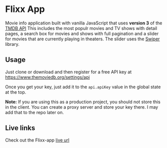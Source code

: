 # Flixx App

Movie info application built with vanilla JavaScript that uses **version 3** of the [TMDB API](https://developers.themoviedb.org/3)
This includes the most populr movies and TV shows with detail pages, a search box for movies and shows with full pagination and a slider for movies that are currently playing in theaters. The slider uses the [Swiper](https://swiperjs.com) library.
## Usage

Just clone or download and then register for a free API key at https://www.themoviedb.org/settings/api

Once you get your key, just add it to the `api.apiKey` value in the global state at the top.

**Note:** If you are using this as a production project, you should not store this in the client. You can create a proxy server and store your key there. I may add that to the repo later on.

## Live links

 Check out the Flixx-app [live url](https://msl-flixxmovieapp.netlify.app/)
